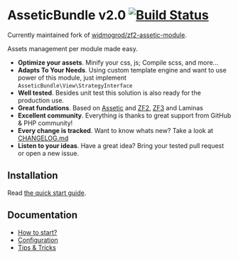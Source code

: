 # AsseticBundle v2.0 [![Build Status](https://travis-ci.org/fabiang/assetic-module.png?branch=master)](https://travis-ci.org/fabiang/assetic-module)

Currently maintained fork of [widmogrod/zf2-assetic-module](https://github.com/widmogrod/zf2-assetic-module).

Assets management per module made easy.

  * **Optimize your assets**. Minify your css, js; Compile scss, and more...
  * **Adapts To Your Needs**. Using custom template engine and want to use power of this module, just implement `AsseticBundle\View\StrategyInterface`
  * **Well tested**. Besides unit test this solution is also ready for the production use.
  * **Great fundations**. Based on [Assetic](https://github.com/kriswallsmith/assetic) and [ZF2](https://github.com/zendframework/zf2), [ZF3](https://github.com/zendframework/zendframework/tree/release-3.0.0) and Laminas
  * **Excellent community**. Everything is thanks to great support from GitHub & PHP community!
  * **Every change is tracked**. Want to know whats new? Take a look at [CHANGELOG.md](https://github.com/fabiang/assetic-module/blob/master/CHANGELOG.md)
  * **Listen to your ideas**. Have a great idea? Bring your tested pull request or open a new issue.


## Installation
Read [the quick start guide](https://github.com/fabiang/assetic-module/blob/master/docs/howto.md).

## Documentation

  * [How to start?](https://github.com/fabiang/assetic-module/blob/master/docs/howto.md)
  * [Configuration](https://github.com/fabiang/assetic-module/blob/master/docs/config.md)
  * [Tips & Tricks](https://github.com/fabiang/assetic-module/blob/master/docs/tips.md)
